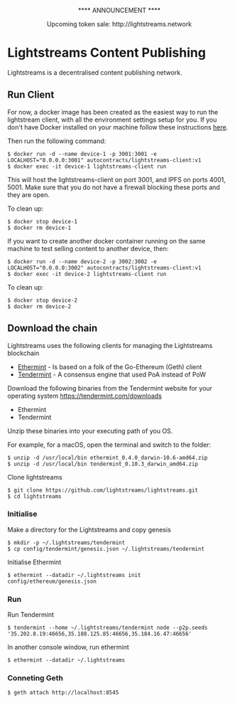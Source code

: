 
<p align="center">**** ANNOUNCEMENT ****</p> <p align="center">Upcoming token sale: http://lightstreams.network </p>

# Lightstreams Content Publishing

Lightstreams is a decentralised content publishing network. 

## Run Client

For now, a docker image has been created as the easiest way to run the lightstream client, with all the environment settings setup for you. If you don't have Docker installed on your machine follow these instructions [here](https://docs.docker.com/engine/installation/). 

Then run the following command:
```
$ docker run -d --name device-1 -p 3001:3001 -e LOCALHOST="0.0.0.0:3001" autocontracts/lightstreams-client:v1
$ docker exec -it device-1 lightstreams-client run
```

This will host the lightstreams-client on port 3001, and IPFS on ports 4001, 5001.
Make sure that you do not have a firewall blocking these ports and they are open.

To clean up:
```
$ docker stop device-1
$ docker rm device-1
```

If you want to create another docker container running on the same machine to test selling content to another device, then:
```
$ docker run -d --name device-2 -p 3002:3002 -e LOCALHOST="0.0.0.0:3002" autocontracts/lightstreams-client:v1
$ docker exec -it device-2 lightstreams-client run
```

To clean up:
```
$ docker stop device-2
$ docker rm device-2
```

## Download the chain

Lightstreams uses the following clients for managing the Lightstreams blockchain
- [Ethermint](https://github.com/tendermint/ethermint) - Is based on a folk of the Go-Ethereum (Geth) client
- [Tendermint](https://github.com/tendermint/tendermint) - A consensus engine that used PoA instead of PoW

Download the following binaries from the Tendermint website for your operating system
https://tendermint.com/downloads
- Ethermint
- Tendermint

Unzip these binaries into your executing path of you OS. 

For example, for a macOS, open the terminal and switch to the folder:

```
$ unzip -d /usr/local/bin ethermint_0.4.0_darwin-10.6-amd64.zip
$ unzip -d /usr/local/bin tendermint_0.10.3_darwin_amd64.zip
```

Clone lightstreams 
```
$ git clone https://github.com/lightstreams/lightstreams.git
$ cd lightstreams
```

### Initialise 

Make a directory for the Lightstreams and copy genesis
```
$ mkdir -p ~/.lightstreams/tendermint
$ cp config/tendermint/genesis.json ~/.lightstreams/tendermint
```

Initialise Ethermint 
```
$ ethermint --datadir ~/.lightstreams init config/ethereum/genesis.json
```

### Run 

Run Tendermint
```
$ tendermint --home ~/.lightstreams/tendermint node --p2p.seeds '35.202.8.19:46656,35.188.125.85:46656,35.184.16.47:46656'
```

In another console window, run ethermint
```
$ ethermint --datadir ~/.lightstreams
```

### Conneting Geth

```
$ geth attach http://localhost:8545
```